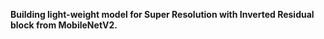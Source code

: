 **Building light-weight model for Super Resolution with Inverted Residual block from MobileNetV2.**
